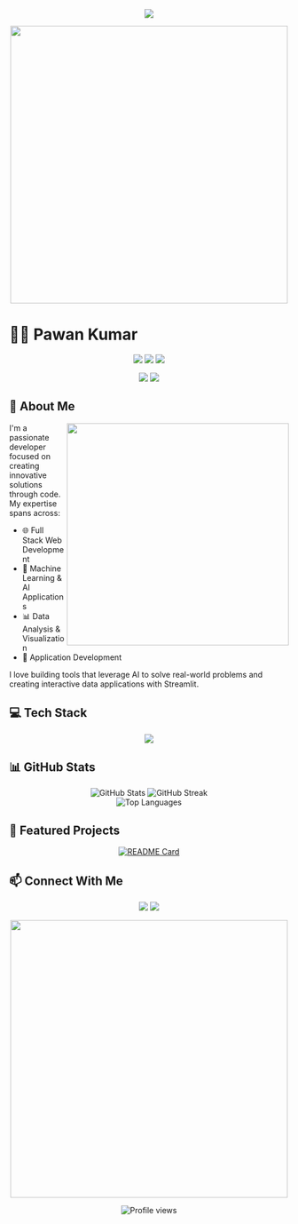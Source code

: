 <div align="center">
  <img src="https://readme-typing-svg.herokuapp.com/?lines=Welcome+to+Pawan's+Digital+Universe;Full+Stack+Developer;Machine+Learning+Enthusiast&font=Fira%20Code&center=true&width=440&height=45&color=f75c7e&vCenter=true&size=22">
</div>

<p align="center">
  <img src="https://user-images.githubusercontent.com/74038190/225813708-98b745f2-7d22-48cf-9150-083f1b00d6c9.gif" width="500">
</p>

# 👨‍💻 Pawan Kumar

<div align="center">
  <img src="https://img.shields.io/badge/Focus-Full%20Stack%20Development-brightgreen" />
  <img src="https://img.shields.io/badge/Languages-Python%20%7C%20Java%20%7C%20JavaScript-blue" />
  <img src="https://img.shields.io/badge/Machine%20Learning-AI%20Applications-orange" />
</div>

<p align="center">
  <a href="https://www.linkedin.com/in/pawan941394/"><img src="https://img.shields.io/badge/LinkedIn-0077B5?style=for-the-badge&logo=linkedin&logoColor=white"></a>
  <a href="https://share.streamlit.io/user/pawan941394"><img src="https://img.shields.io/badge/Streamlit-FF4B4B?style=for-the-badge&logo=Streamlit&logoColor=white"></a>
</p>

## 🚀 About Me
<img align="right" src="https://user-images.githubusercontent.com/74038190/229223263-cf2e4b07-2615-4f87-9c38-e37600f8381a.gif" width="400">

I'm a passionate developer focused on creating innovative solutions through code. My expertise spans across:

- 🌐 Full Stack Web Development
- 🤖 Machine Learning & AI Applications  
- 📊 Data Analysis & Visualization
- 📱 Application Development

I love building tools that leverage AI to solve real-world problems and creating interactive data applications with Streamlit.

## 💻 Tech Stack

<div align="center">
  <img src="https://skillicons.dev/icons?i=python,java,js,html,css,react,nodejs,mongodb,mysql,tensorflow,git&perline=8" />
</div>

## 📊 GitHub Stats

<div align="center">
  <img src="https://github-readme-stats.vercel.app/api?username=pawan941394&show_icons=true&theme=radical" alt="GitHub Stats" />
  <img src="https://github-readme-streak-stats.herokuapp.com/?user=pawan941394&theme=radical" alt="GitHub Streak" />
</div>

<div align="center">
  <img src="https://github-readme-stats.vercel.app/api/top-langs/?username=pawan941394&layout=compact&theme=radical" alt="Top Languages" />
</div>

## 🌟 Featured Projects

<p align="center">
  <a href="https://github.com/pawan941394">
    <img src="https://github-readme-stats.vercel.app/api/pin/?username=pawan941394&repo=pawan941394&theme=radical" alt="README Card">
  </a>
</p>

## 📫 Connect With Me
<div align="center">
  <a href="mailto:pawank941394@gmail.com"><img src="https://img.shields.io/badge/Gmail-D14836?style=for-the-badge&logo=gmail&logoColor=white"></a>
  <a href="https://www.linkedin.com/in/pawan941394/"><img src="https://img.shields.io/badge/LinkedIn-0077B5?style=for-the-badge&logo=linkedin&logoColor=white"></a>
</div>

<p align="center">
  <img src="https://user-images.githubusercontent.com/74038190/212284115-f47cd8ff-2ffb-4b04-b5bf-4d1c14c0247f.gif" width="500">
</p>

<div align="center">
  <img src="https://komarev.com/ghpvc/?username=pawan941394&style=flat-square&color=blueviolet" alt="Profile views"/>
</div>
